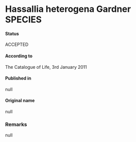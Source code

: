 # Hassallia heterogena Gardner SPECIES

#### Status
ACCEPTED

#### According to
The Catalogue of Life, 3rd January 2011

#### Published in
null

#### Original name
null

### Remarks
null